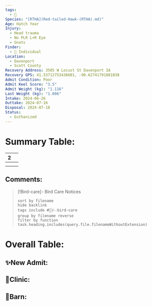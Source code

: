```yaml
---
tags:
  - 🦅
Species: "[RTHA](Red-tailed-Hawk-(RTHA).md)"
Age: Hatch Year
Injury:
  - Head trauma
  - No PLR L+R Eye
  - Gnats
Finder:
  - 🧑 Individual
Location:
  - Davenport
  - Scott County
Recovery Address: 3505 W Locust St Davenport IA
Recovery GPS: 41.53712753436601, -90.62741791881038
Admit Condition: Poor
Admit Keel Score: "3.5"
Admit Weight (kg): "1.116"
Last Weight (kg): "1.006"
Intake: 2024-06-26
Outtake: 2024-07-16
Disposal: 2024-07-18
Status:
  - Euthanized
---
```


# Summary Table:

<div><table class="dataview table-view-table"><thead class="table-view-thead"><tr class="table-view-tr-header"><th class="table-view-th"><span></span><span class="dataview small-text">2</span></th><th class="table-view-th"><span></span></th></tr></thead><tbody class="table-view-tbody"><tr><td><span></span></td><td><span></span></td></tr><tr><td><span></span></td><td><span></span></td></tr></tbody></table></div>

## Comments:

> [!Bird-care]- Bird Care Notices
>   ```tasks 
>   sort by filename
>   hide backlink
>   tags include #🦅🩺-bird-care 
>   group by filename reverse
>   filter by function task.heading.includes(query.file.filenameWithoutExtension)
>   ```

# Overall Table:

## ✨New Admit:



## 🏥Clinic:



## 🏡Barn:


